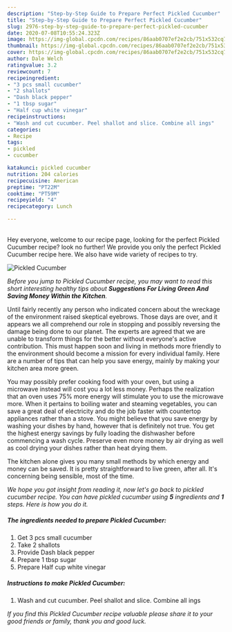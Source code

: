 ```yaml
---
description: "Step-by-Step Guide to Prepare Perfect Pickled Cucumber"
title: "Step-by-Step Guide to Prepare Perfect Pickled Cucumber"
slug: 2976-step-by-step-guide-to-prepare-perfect-pickled-cucumber
date: 2020-07-08T10:55:24.323Z
image: https://img-global.cpcdn.com/recipes/86aab0707ef2e2cb/751x532cq70/pickled-cucumber-recipe-main-photo.jpg
thumbnail: https://img-global.cpcdn.com/recipes/86aab0707ef2e2cb/751x532cq70/pickled-cucumber-recipe-main-photo.jpg
cover: https://img-global.cpcdn.com/recipes/86aab0707ef2e2cb/751x532cq70/pickled-cucumber-recipe-main-photo.jpg
author: Dale Welch
ratingvalue: 3.2
reviewcount: 7
recipeingredient:
- "3 pcs small cucumber"
- "2 shallots"
- "Dash black pepper"
- "1 tbsp sugar"
- "Half cup white vinegar"
recipeinstructions:
- "Wash and cut cucumber. Peel shallot and slice. Combine all ings"
categories:
- Recipe
tags:
- pickled
- cucumber

katakunci: pickled cucumber 
nutrition: 204 calories
recipecuisine: American
preptime: "PT22M"
cooktime: "PT59M"
recipeyield: "4"
recipecategory: Lunch

---
```

<br>
Hey everyone, welcome to our recipe page, looking for the perfect Pickled Cucumber recipe? look no further! We provide you only the perfect Pickled Cucumber recipe here. We also have wide variety of recipes to try.
<br>


![Pickled Cucumber](https://img-global.cpcdn.com/recipes/86aab0707ef2e2cb/751x532cq70/pickled-cucumber-recipe-main-photo.jpg)

<i>Before you jump to Pickled Cucumber recipe, you may want to read this short interesting healthy tips about 
<strong>Suggestions For Living Green And Saving Money Within the Kitchen</strong>.</i>
</br>

Until fairly recently any person who indicated concern about the wreckage of the environment raised skeptical eyebrows. Those days are over, and it appears we all comprehend our role in stopping and possibly reversing the damage being done to our planet. The experts are agreed that we are unable to transform things for the better without everyone's active contribution. This must happen soon and living in methods more friendly to the environment should become a mission for every individual family. Here are a number of tips that can help you save energy, mainly by making your kitchen area more green.

You may possibly prefer cooking food with your oven, but using a microwave instead will cost you a lot less money. Perhaps the realization that an oven uses 75% more energy will stimulate you to use the microwave more. When it pertains to boiling water and steaming vegetables, you can save a great deal of electricity and do the job faster with countertop appliances rather than a stove. You might believe that you save energy by washing your dishes by hand, however that is definitely not true. You get the highest energy savings by fully loading the dishwasher before commencing a wash cycle. Preserve even more money by air drying as well as cool drying your dishes rather than heat drying them.

The kitchen alone gives you many small methods by which energy and money can be saved. It is pretty straightforward to live green, after all. It's concerning being sensible, most of the time.


<i>We hope you got insight from reading it, now let's go back to pickled cucumber recipe. You can have pickled cucumber using <strong>5</strong> ingredients and <strong>1</strong> steps. Here is how you do it.
</i>

##### The ingredients needed to prepare Pickled Cucumber:

1. Get 3 pcs small cucumber
1. Take 2 shallots
1. Provide Dash black pepper
1. Prepare 1 tbsp sugar
1. Prepare Half cup white vinegar


##### Instructions to make Pickled Cucumber:

1. Wash and cut cucumber. Peel shallot and slice. Combine all ings


<i>If you find this Pickled Cucumber recipe valuable please share it to your good friends or family, thank you and good luck.</i>
